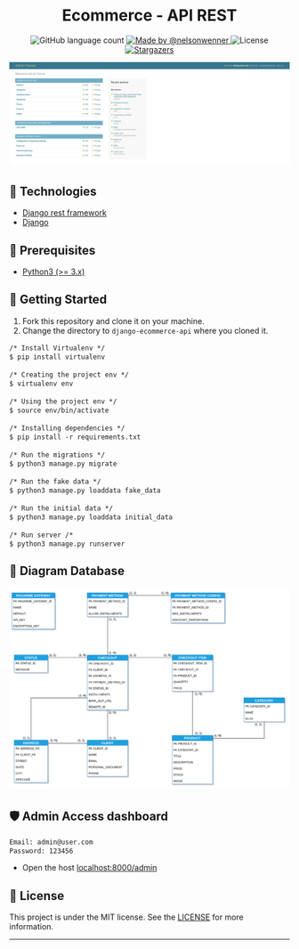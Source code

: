 <h1 align="center">Ecommerce - API REST</h1>

<p align="center">
  <img alt="GitHub language count" src="https://img.shields.io/github/languages/count/nelsonwenner/django-ecommerce-api?color=%2304D361">

  <a href="https://github.com/nelsonwenner">
    <img alt="Made by @nelsonwenner" src="https://img.shields.io/badge/made%20by-%40nelsonwenner-%2304D361">
  </a>

  <img alt="License" src="https://img.shields.io/badge/license-MIT-%2304D361">

  <a href="https://github.com/nelsonwenner/ecoleta/stargazers">
    <img alt="Stargazers" src="https://img.shields.io/github/stars/nelsonwenner/django-ecommerce-api?style=social">
  </a>
</p>

<div align="center">
  <img alt="dashboard" src="./screens/dashboard.png" />
</div>

## :rocket: Technologies

* [Django rest framework](https://www.django-rest-framework.org/)
* [Django](https://www.djangoproject.com/)

## :electric_plug: Prerequisites

- [Python3 (>= 3.x)](https://www.python.org/downloads/)

## :closed_lock_with_key: Getting Started

1. Fork this repository and clone it on your machine.
2. Change the directory to `django-ecommerce-api` where you cloned it.

```shell
/* Install Virtualenv */
$ pip install virtualenv

/* Creating the project env */
$ virtualenv env

/* Using the project env */
$ source env/bin/activate

/* Installing dependencies */
$ pip install -r requirements.txt

/* Run the migrations */
$ python3 manage.py migrate

/* Run the fake data */
$ python3 manage.py loaddata fake_data

/* Run the initial data */
$ python3 manage.py loaddata initial_data

/* Run server /*
$ python3 manage.py runserver
```

## :telescope: Diagram Database

<p align="center">
  <img alt="diagram" src="./screens/diagram.png" />
</p>

## :shield: Admin Access dashboard

```
Email: admin@user.com
Password: 123456
```
  * Open the host [localhost:8000/admin](http://localhost:8000/admin) 

## :memo: License
This project is under the MIT license. See the [LICENSE](LICENSE.md) for more information.

---
